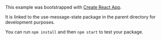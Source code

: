 This example was bootstrapped with [Create React App](https://github.com/facebook/create-react-app).

It is linked to the use-message-state package in the parent directory for development purposes.

You can run `npm install` and then `npm start` to test your package.
